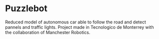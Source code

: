 # Puzzlebot
Reduced model of autonomous car able to follow the road and detect pannels and traffic lights.
Project made in Tecnologico de Monterrey with the collaboration of Manchester Robotics. 

